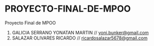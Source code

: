 # PROYECTO-FINAL-DE-MPOO
Proyecto Final de MPOO

1. GALICIA SERRANO YONATAN MARTIN // yoni.bunker@gmail.com
2. SALAZAR OLIVARES RICARDO // ricardosalazar5678@gmail.com
